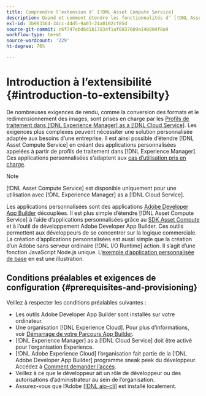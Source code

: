 ```yaml
---
title: Comprendre l’extension d’ [!DNL Asset Compute Service]
description: Quand et comment étendre les fonctionnalités d’ [!DNL Asset Compute Service] pour effectuer un traitement personnalisé des ressources.
exl-id: 3b903364-34cc-44d5-9a03-24a0102cf85d
source-git-commit: c6f747ebd6d1b17834f1af0837609a148804f8a9
workflow-type: tm+mt
source-wordcount: '229'
ht-degree: 76%

---
```


# Introduction à l’extensibilité {#introduction-to-extensibilty}

De nombreuses exigences de rendu, comme la conversion des formats et le redimensionnement des images, sont prises en charge par les [Profils de traitement dans  [!DNL Experience Manager]  as a  [!DNL Cloud Service]](https://experienceleague.adobe.com/fr/docs/experience-manager-cloud-service/content/assets/asset-microservices-overview). Les exigences plus complexes peuvent nécessiter une solution personnalisée adaptée aux besoins d’une entreprise. Il est ainsi possible d’étendre [!DNL Asset Compute Service] en créant des applications personnalisées appelées à partir de profils de traitement dans [!DNL Experience Manager]. Ces applications personnalisées s’adaptent aux [cas d’utilisation pris en charge](https://experienceleague.adobe.com/fr/docs/experience-manager-cloud-service/content/assets/manage/asset-microservices-configure-and-use).

>[!NOTE]
>
>[!DNL Asset Compute Service] est disponible uniquement pour une utilisation avec [!DNL Experience Manager] as a [!DNL Cloud Service].

Les applications personnalisées sont des applications [Adobe Developer App Builder](https://github.com/AdobeDocs/app-builder) découplées. Il est plus simple d’étendre [!DNL Asset Compute Service] à l’aide d’applications personnalisées grâce au [SDK Asset Compute](https://github.com/adobe/asset-compute-sdk) et à l’outil de développement Adobe Developer App Builder. Ces outils permettent aux développeurs de se concentrer sur la logique commerciale. La création d’applications personnalisées est aussi simple que la création d’un Adobe sans serveur ordinaire [!DNL I/O Runtime] action. Il s’agit d’une fonction JavaScript Node.js unique. L’[exemple d’application personnalisée de base](https://github.com/adobe/asset-compute-example-workers/blob/master/projects/worker-basic/worker-basic.js) en est une illustration.

## Conditions préalables et exigences de configuration {#prerequisites-and-provisioning}

Veillez à respecter les conditions préalables suivantes :

* Les outils Adobe Developer App Builder sont installés sur votre ordinateur.
* Une organisation [!DNL Experience Cloud]. Pour plus d’informations, voir [Démarrage de votre Parcours App Builder](https://developer.adobe.com/app-builder/docs/getting_started/#acquire-access-and-credentials).
* [!DNL Experience Manager] as a [!DNL Cloud Service] doit être activé pour l’organisation Experience.
* [!DNL Adobe Experience Cloud] l’organisation fait partie de la [!DNL Adobe Developer App Builder] programme sneak peek du développeur. Accédez à [Comment demander l’accès](https://developer.adobe.com/app-builder/docs/overview/getting_access).
* Veillez à ce que le développeur ait un rôle de développeur ou des autorisations d’administrateur au sein de l’organisation.
* Assurez-vous que l’Adobe [[!DNL aio-cli]](https://github.com/adobe/aio-cli) est installé localement.

<!-- TBD for later:

* What all accesses and licenses are required?
* What all permissions are required to create, debug, and deploy custom applications?
* How do developers get access and provision the required apps?
* What is repository management?
* Anything on security and data transfer?
* What about handling personal or sensitive information?
* Custom application SLA is dependent on SLAs of various services it depends on.
* Document how the devs can get to know the KPIs of their custom applications. The KPIs are dependent on the performance at Adobe's side, amongst other things.
-->
